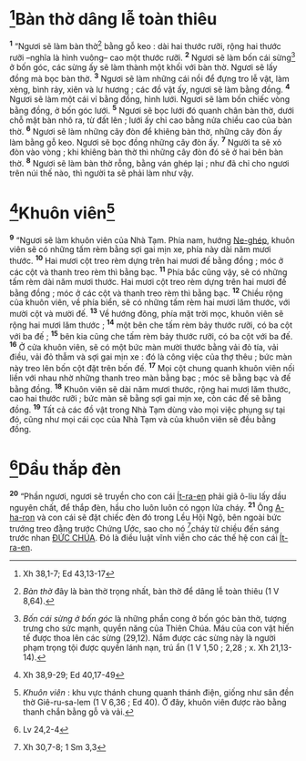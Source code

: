 # [^1@-3066e6a4-51b1-4f70-be27-c889a8401481]Bàn thờ dâng lễ toàn thiêu
<sup><b>1</b></sup> “Ngươi sẽ làm bàn thờ[^1-3066e6a4-51b1-4f70-be27-c889a8401481] bằng gỗ keo : dài hai thước rưỡi, rộng hai thước rưỡi –nghĩa là hình vuông– cao một thước rưỡi. <sup><b>2</b></sup> Ngươi sẽ làm bốn cái sừng[^2-3066e6a4-51b1-4f70-be27-c889a8401481] ở bốn góc, các sừng ấy sẽ làm thành một khối với bàn thờ. Ngươi sẽ lấy đồng mà bọc bàn thờ. <sup><b>3</b></sup> Ngươi sẽ làm những cái nồi để đựng tro lễ vật, làm xẻng, bình rảy, xiên và lư hương ; các đồ vật ấy, ngươi sẽ làm bằng đồng. <sup><b>4</b></sup> Ngươi sẽ làm một cái vỉ bằng đồng, hình lưới. Ngươi sẽ làm bốn chiếc vòng bằng đồng, ở bốn góc lưới. <sup><b>5</b></sup> Ngươi sẽ bọc lưới đó quanh chân bàn thờ, dưới chỗ mặt bàn nhô ra, từ đất lên ; lưới ấy chỉ cao bằng nửa chiều cao của bàn thờ. <sup><b>6</b></sup> Ngươi sẽ làm những cây đòn để khiêng bàn thờ, những cây đòn ấy làm bằng gỗ keo. Ngươi sẽ bọc đồng những cây đòn ấy. <sup><b>7</b></sup> Người ta sẽ xỏ đòn vào vòng ; khi khiêng bàn thờ thì những cây đòn đó sẽ ở hai bên bàn thờ. <sup><b>8</b></sup> Ngươi sẽ làm bàn thờ rỗng, bằng ván ghép lại ; như đã chỉ cho ngươi trên núi thế nào, thì người ta sẽ phải làm như vậy.


# [^2@-3066e6a4-51b1-4f70-be27-c889a8401481]Khuôn viên[^3-3066e6a4-51b1-4f70-be27-c889a8401481]
<sup><b>9</b></sup> “Ngươi sẽ làm khuôn viên của Nhà Tạm. Phía nam, hướng [Ne-ghép](), khuôn viên sẽ có những tấm rèm bằng sợi gai mịn xe, phía này dài năm mươi thước. <sup><b>10</b></sup> Hai mươi cột treo rèm dựng trên hai mươi đế bằng đồng ; móc ở các cột và thanh treo rèm thì bằng bạc. <sup><b>11</b></sup> Phía bắc cũng vậy, sẽ có những tấm rèm dài năm mươi thước. Hai mươi cột treo rèm dựng trên hai mươi đế bằng đồng ; móc ở các cột và thanh treo rèm thì bằng bạc. <sup><b>12</b></sup> Chiều rộng của khuôn viên, về phía biển, sẽ có những tấm rèm hai mươi lăm thước, với mười cột và mười đế. <sup><b>13</b></sup> Về hướng đông, phía mặt trời mọc, khuôn viên sẽ rộng hai mươi lăm thước ; <sup><b>14</b></sup> một bên che tấm rèm bảy thước rưỡi, có ba cột với ba đế ; <sup><b>15</b></sup> bên kia cũng che tấm rèm bảy thước rưỡi, có ba cột với ba đế. <sup><b>16</b></sup> Ở cửa khuôn viên, sẽ có một bức màn mười thước bằng vải đỏ tía, vải điều, vải đỏ thẫm và sợi gai mịn xe : đó là công việc của thợ thêu ; bức màn này treo lên bốn cột đặt trên bốn đế. <sup><b>17</b></sup> Mọi cột chung quanh khuôn viên nối liền với nhau nhờ những thanh treo màn bằng bạc ; móc sẽ bằng bạc và đế bằng đồng. <sup><b>18</b></sup> Khuôn viên sẽ dài năm mươi thước, rộng hai mươi lăm thước, cao hai thước rưỡi ; bức màn sẽ bằng sợi gai mịn xe, còn các đế sẽ bằng đồng. <sup><b>19</b></sup> Tất cả các đồ vật trong Nhà Tạm dùng vào mọi việc phụng sự tại đó, cũng như mọi cái cọc của Nhà Tạm và của khuôn viên sẽ đều bằng đồng.


# [^3@-3066e6a4-51b1-4f70-be27-c889a8401481]Dầu thắp đèn
<sup><b>20</b></sup> “Phần ngươi, ngươi sẽ truyền cho con cái [Ít-ra-en]() phải giã ô-liu lấy dầu nguyên chất, để thắp đèn, hầu cho luôn luôn có ngọn lửa cháy. <sup><b>21</b></sup> Ông [A-ha-ron]() và con cái sẽ đặt chiếc đèn đó trong Lều Hội Ngộ, bên ngoài bức trướng treo đằng trước Chứng Ước, sao cho nó [^4@-3066e6a4-51b1-4f70-be27-c889a8401481]cháy từ chiều đến sáng trước nhan [ĐỨC CHÚA](). Đó là điều luật vĩnh viễn cho các thế hệ con cái [Ít-ra-en]().

[^1-3066e6a4-51b1-4f70-be27-c889a8401481]: *Bàn thờ* đây là bàn thờ trọng nhất, bàn thờ để dâng lễ toàn thiêu (1 V 8,64).
[^2-3066e6a4-51b1-4f70-be27-c889a8401481]: *Bốn cái sừng ở bốn góc* là những phần cong ở bốn góc bàn thờ, tượng trưng cho sức mạnh, quyền năng của Thiên Chúa. Máu của con vật hiến tế được thoa lên các sừng (29,12). Nắm được các sừng này là người phạm trọng tội được quyền lánh nạn, trú ẩn (1 V 1,50 ; 2,28 ; x. Xh 21,13-14).
[^3-3066e6a4-51b1-4f70-be27-c889a8401481]: *Khuôn viên* : khu vực thánh chung quanh thánh điện, giống như sân đền thờ Giê-ru-sa-lem (1 V 6,36 ; Ed 40). Ở đây, khuôn viên được rào bằng thanh chắn bằng gỗ và vải.
[^1@-3066e6a4-51b1-4f70-be27-c889a8401481]: Xh 38,1-7; Ed 43,13-17
[^2@-3066e6a4-51b1-4f70-be27-c889a8401481]: Xh 38,9-29; Ed 40,17-49
[^3@-3066e6a4-51b1-4f70-be27-c889a8401481]: Lv 24,2-4
[^4@-3066e6a4-51b1-4f70-be27-c889a8401481]: Xh 30,7-8; 1 Sm 3,3